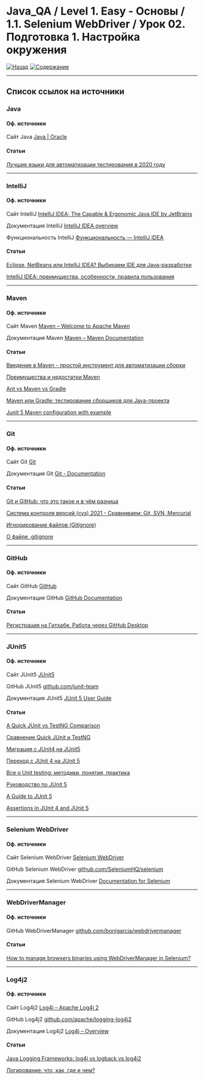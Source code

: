 # Java_QA / Level 1. Easy - Основы / 1.1. Selenium WebDriver / Урок 02. Подготовка 1. Настройка окружения

[![Назад](https://img.shields.io/badge/-%D0%9D%D0%B0%D0%B7%D0%B0%D0%B4-brightgreen)](3.%20Задание.md)
[![Содержание](https://img.shields.io/badge/-%D0%A1%D0%BE%D0%B4%D0%B5%D1%80%D0%B6%D0%B0%D0%BD%D0%B8%D0%B5-purple)](README.md)

***

## Список ссылок на источники

### Java

#### Оф. источники

Сайт Java [Java | Oracle](https://www.java.com/ru/)

#### Статьи

[Лучшие языки для автоматизации тестирования в 2020 году](https://itproger.com/news/luchshie-yaziki-dlya-avtomatizatsii-testirovaniya-v-2020-godu)

***

### IntelliJ

#### Оф. источники

Сайт IntelliJ [IntelliJ IDEA: The Capable & Ergonomic Java IDE by JetBrains](https://www.jetbrains.com/idea/)

Документация IntelliJ [IntelliJ IDEA overview](https://www.jetbrains.com/help/idea/discover-intellij-idea.html)

Функциональность IntelliJ [Функциональность — IntelliJ IDEA](https://www.jetbrains.com/ru-ru/idea/features/)

#### Статьи

[Eclipse, NetBeans или IntelliJ IDEA? Выбираем IDE для Java-разработки](https://javarush.ru/groups/posts/1642-eclipse-netbeans-ili-intellij-idea-vihbiraem-ide-dlja-java-razrabotki)

[IntelliJ IDEA: преимущества, особенности, правила пользования](https://bayguzin.ru/main/uroki/soft/programma-intellij-idea-preimushchestva-osobennosti-pravila-polzovaniya.html)

***

### Maven

#### Оф. источники

Сайт Maven [Maven – Welcome to Apache Maven](https://maven.apache.org/)

Документация Maven [Maven – Maven Documentation](https://maven.apache.org/guides/index.html)

#### Статьи

[Введение в Maven - простой инструмент для автоматизации сборки ](https://itgap.ru/post/vvedenie-v-maven)

[Преимущества и недостатки Maven](https://www.examclouds.com/ru/java/java-core-russian/maven)

[Ant vs Maven vs Gradle](https://www.baeldung.com/ant-maven-gradle)

[Maven или Gradle: тестирование сборщиков для Java-проекта](https://otus.ru/nest/post/246/)

[Junit 5 Maven configuration with example](https://javabydeveloper.com/junit-5-maven-example/)

***

### Git

#### Оф. источники

Сайт Git [Git](https://git-scm.com/)

Документация Git [Git - Documentation](https://git-scm.com/doc)

#### Статьи

[Git и GitHub: что это такое и в чём разница](https://tproger.ru/translations/difference-between-git-and-github/)

[Система контроля версий (cvs) 2021 - Сравниваем: Git, SVN, Mercurial](https://biz30.timedoctor.com/ru/c%D0%B8%D1%81%D1%82%D0%B5%D0%BC%D0%B0-%D0%BA%D0%BE%D0%BD%D1%82%D1%80%D0%BE%D0%BB%D1%8F-%D0%B2%D0%B5%D1%80%D1%81%D0%B8%D0%B9/)

[Игнорирование файлов (Gitignore)](https://ru.hexlet.io/courses/intro_to_git/lessons/gitignore/theory_unit)

[О файле .gitignore](https://tyapk.ru/blog/post/gitignore)

***

### GitHub

#### Оф. источники

Сайт GitHub [GitHub](https://github.com/)

Документация GitHub [GitHub Documentation](https://docs.github.com/en)

#### Статьи

[Регистрация на Гитхабе. Работа через GitHub Desktop](https://htmlacademy.ru/blog/boost/tools/register-on-github-work-with-github-desktop)

***

### JUnit5

#### Оф. источники

Сайт JUnit5 [JUnit5](https://junit5/)

GitHub JUnit5 [github.com/junit-team](https://github.com/junit-team)

Документация JUnit5 [JUnit 5 User Guide](https://junit.org/junit5/docs/current/user-guide/)

#### Статьи

[A Quick JUnit vs TestNG Comparison](https://www.baeldung.com/junit-vs-testng)

[Сравнение Quick JUnit и TestNG](https://www.codeflow.site/ru/article/junit-vs-testng)

[Миграция с JUnit4 на JUnit5](https://topjava.ru/blog/migratsiya-s-junit4-na-junit5)

[Переход с JUnit 4 на JUnit 5](https://www.codeflow.site/ru/article/junit-5-migration)

[Все о Unit testing: методики, понятия, практика](https://javarush.ru/groups/posts/2500-vse-o-unit-testing-metodiki-ponjatija-praktika)

[Руководство по JUnit 5](https://www.codeflow.site/ru/article/junit-5)

[A Guide to JUnit 5](https://www.baeldung.com/junit-5)

[Assertions in JUnit 4 and JUnit 5 ](https://www.baeldung.com/junit-assertions)

***

### Selenium WebDriver

#### Оф. источники

Сайт Selenium WebDriver [Selenium WebDriver](https://www.selenium.dev/)

GitHub Selenium WebDriver [github.com/SeleniumHQ/selenium](https://github.com/SeleniumHQ/selenium)

Документация Selenium WebDriver [Documentation for Selenium](https://www.selenium.dev/documentation/en/getting_started/quick/)

***

### WebDriverManager

#### Оф. источники

GitHub WebDriverManager [github.com/bonigarcia/webdrivermanager](https://github.com/bonigarcia/webdrivermanager)

#### Статьи

[How to manage browsers binaries using WebDriverManager in Selenium?](https://www.toolsqa.com/selenium-webdriver/webdrivermanager/)

***

### Log4j2

#### Оф. источники

Сайт Log4j2 [Log4j – Apache Log4j 2](https://logging.apache.org/log4j/2.x/index.html)

GitHub Log4j2 [github.com/apache/logging-log4j2](https://github.com/apache/logging-log4j2)

Документация Log4j2 [Log4j – Overview](https://logging.apache.org/log4j/2.x/manual/index.html)

#### Статьи

[Java Logging Frameworks: log4j vs logback vs log4j2 ](https://stackify.com/compare-java-logging-frameworks/)

[Логирование: что, как, где и чем?](https://javarush.ru/groups/posts/2388-logirovanie-chto-kak-gde-i-chem)